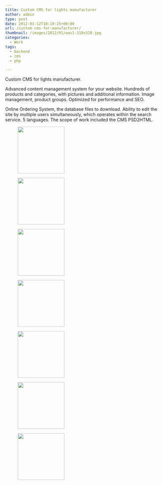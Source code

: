 ```yaml
---
title: Custom CMS for lights manufacturer
author: admin
type: post
date: 2012-01-12T10:19:25+00:00
url: /custom-cms-for-manufacturer/
thumbnail: /images/2012/01/was1-310x310.jpg
categories:
  - Work
tags:
  - backend
  - cms
  - php

---
```

Custom CMS for lights manufacturer.

<!--more-->

Advanced content management system for your website. Hundreds of products and categories, with pictures and additional information. Image management, product groups. Optimized for performance and SEO.

Online Ordering System, the database files to download. Ability to edit the site by multiple users simultaneously, which operates within the search service. 5 languages​​. The scope of work included the CMS PSD2HTML.

<div id='gallery-1' class='gallery galleryid-110 gallery-columns-3 gallery-size-thumbnail'>
  <figure class='gallery-item'> 
  
  <div class='gallery-icon landscape'>
    <a href='http://www.jasinski.us/custom-cms-for-manufacturer/was/'><img width="150" height="150" src="http://www.jasinski.us/images/2012/01/was-150x150.jpg" class="attachment-thumbnail size-thumbnail" alt="" loading="lazy" srcset="http://www.jasinski.us/images/2012/01/was-150x150.jpg 150w, http://www.jasinski.us/images/2012/01/was-300x300.jpg 300w, http://www.jasinski.us/images/2012/01/was-310x310.jpg 310w, http://www.jasinski.us/images/2012/01/was-75x75.jpg 75w, http://www.jasinski.us/images/2012/01/was-135x135.jpg 135w, http://www.jasinski.us/images/2012/01/was-485x485.jpg 485w, http://www.jasinski.us/images/2012/01/was.jpg 500w" sizes="(max-width: 150px) 100vw, 150px" /></a>
  </div></figure><figure class='gallery-item'> 
  
  <div class='gallery-icon landscape'>
    <a href='http://www.jasinski.us/custom-cms-for-manufacturer/was1/'><img width="150" height="150" src="http://www.jasinski.us/images/2012/01/was11-150x150.jpg" class="attachment-thumbnail size-thumbnail" alt="" loading="lazy" srcset="http://www.jasinski.us/images/2012/01/was11-150x150.jpg 150w, http://www.jasinski.us/images/2012/01/was11-300x300.jpg 300w, http://www.jasinski.us/images/2012/01/was11-310x310.jpg 310w, http://www.jasinski.us/images/2012/01/was11-75x75.jpg 75w, http://www.jasinski.us/images/2012/01/was11-135x135.jpg 135w, http://www.jasinski.us/images/2012/01/was11-485x485.jpg 485w, http://www.jasinski.us/images/2012/01/was11.jpg 500w" sizes="(max-width: 150px) 100vw, 150px" /></a>
  </div></figure><figure class='gallery-item'> 
  
  <div class='gallery-icon landscape'>
    <a href='http://www.jasinski.us/custom-cms-for-manufacturer/was2/'><img width="150" height="150" src="http://www.jasinski.us/images/2012/01/was2-150x150.jpg" class="attachment-thumbnail size-thumbnail" alt="" loading="lazy" srcset="http://www.jasinski.us/images/2012/01/was2-150x150.jpg 150w, http://www.jasinski.us/images/2012/01/was2-300x300.jpg 300w, http://www.jasinski.us/images/2012/01/was2-310x310.jpg 310w, http://www.jasinski.us/images/2012/01/was2-75x75.jpg 75w, http://www.jasinski.us/images/2012/01/was2-135x135.jpg 135w, http://www.jasinski.us/images/2012/01/was2-485x485.jpg 485w, http://www.jasinski.us/images/2012/01/was2.jpg 500w" sizes="(max-width: 150px) 100vw, 150px" /></a>
  </div></figure><figure class='gallery-item'> 
  
  <div class='gallery-icon landscape'>
    <a href='http://www.jasinski.us/custom-cms-for-manufacturer/was3/'><img width="150" height="150" src="http://www.jasinski.us/images/2012/01/was3-150x150.jpg" class="attachment-thumbnail size-thumbnail" alt="" loading="lazy" srcset="http://www.jasinski.us/images/2012/01/was3-150x150.jpg 150w, http://www.jasinski.us/images/2012/01/was3-300x300.jpg 300w, http://www.jasinski.us/images/2012/01/was3-310x310.jpg 310w, http://www.jasinski.us/images/2012/01/was3-75x75.jpg 75w, http://www.jasinski.us/images/2012/01/was3-135x135.jpg 135w, http://www.jasinski.us/images/2012/01/was3-485x485.jpg 485w, http://www.jasinski.us/images/2012/01/was3.jpg 500w" sizes="(max-width: 150px) 100vw, 150px" /></a>
  </div></figure><figure class='gallery-item'> 
  
  <div class='gallery-icon landscape'>
    <a href='http://www.jasinski.us/custom-cms-for-manufacturer/was4/'><img width="150" height="150" src="http://www.jasinski.us/images/2012/01/was4-150x150.jpg" class="attachment-thumbnail size-thumbnail" alt="" loading="lazy" srcset="http://www.jasinski.us/images/2012/01/was4-150x150.jpg 150w, http://www.jasinski.us/images/2012/01/was4-300x300.jpg 300w, http://www.jasinski.us/images/2012/01/was4-310x310.jpg 310w, http://www.jasinski.us/images/2012/01/was4-75x75.jpg 75w, http://www.jasinski.us/images/2012/01/was4-135x135.jpg 135w, http://www.jasinski.us/images/2012/01/was4-485x485.jpg 485w, http://www.jasinski.us/images/2012/01/was4.jpg 500w" sizes="(max-width: 150px) 100vw, 150px" /></a>
  </div></figure><figure class='gallery-item'> 
  
  <div class='gallery-icon landscape'>
    <a href='http://www.jasinski.us/custom-cms-for-manufacturer/was6/'><img width="150" height="150" src="http://www.jasinski.us/images/2012/01/was6-150x150.jpg" class="attachment-thumbnail size-thumbnail" alt="" loading="lazy" srcset="http://www.jasinski.us/images/2012/01/was6-150x150.jpg 150w, http://www.jasinski.us/images/2012/01/was6-300x300.jpg 300w, http://www.jasinski.us/images/2012/01/was6-310x310.jpg 310w, http://www.jasinski.us/images/2012/01/was6-75x75.jpg 75w, http://www.jasinski.us/images/2012/01/was6-135x135.jpg 135w, http://www.jasinski.us/images/2012/01/was6-485x485.jpg 485w, http://www.jasinski.us/images/2012/01/was6.jpg 500w" sizes="(max-width: 150px) 100vw, 150px" /></a>
  </div></figure><figure class='gallery-item'> 
  
  <div class='gallery-icon landscape'>
    <a href='http://www.jasinski.us/custom-cms-for-manufacturer/was-2/'><img width="150" height="150" src="http://www.jasinski.us/images/2012/01/was1-150x150.jpg" class="attachment-thumbnail size-thumbnail" alt="" loading="lazy" srcset="http://www.jasinski.us/images/2012/01/was1-150x150.jpg 150w, http://www.jasinski.us/images/2012/01/was1-300x300.jpg 300w, http://www.jasinski.us/images/2012/01/was1-310x310.jpg 310w, http://www.jasinski.us/images/2012/01/was1-75x75.jpg 75w, http://www.jasinski.us/images/2012/01/was1-135x135.jpg 135w, http://www.jasinski.us/images/2012/01/was1-485x485.jpg 485w, http://www.jasinski.us/images/2012/01/was1.jpg 500w" sizes="(max-width: 150px) 100vw, 150px" /></a>
  </div></figure>
</div>